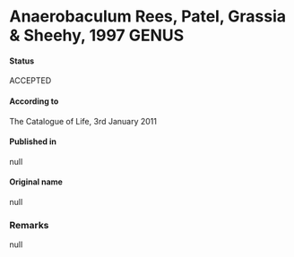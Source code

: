 # Anaerobaculum Rees, Patel, Grassia & Sheehy, 1997 GENUS

#### Status
ACCEPTED

#### According to
The Catalogue of Life, 3rd January 2011

#### Published in
null

#### Original name
null

### Remarks
null